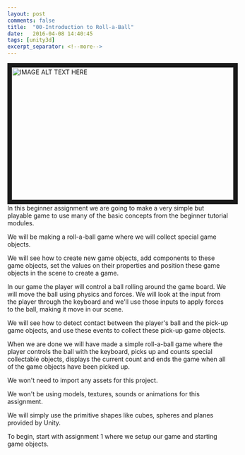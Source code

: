 ```yaml
---
layout: post
comments: false
title:  "00-Introduction to Roll-a-Ball"
date:   2016-04-08 14:40:45
tags: [unity3d]
excerpt_separator: <!--more-->
---
```

<a href="http://www.youtube.com/watch?feature=player_embedded&v=RFlh8pTf4DU
" target="_blank"><img src="http://img.youtube.com/vi/RFlh8pTf4DU/0.jpg" 
alt="IMAGE ALT TEXT HERE" width="502" height="300" border="10" /></a>
In this beginner assignment we are going
to make a very simple but playable game to
use many of the basic concepts from the
beginner tutorial modules.
<!--more-->
We will be making a roll-a-ball game where
we will collect special game objects.
	
We will see how to create new game objects,
add components to these game objects,
set the values on their properties and position
these game objects in the scene to create a game.
	
In our game the player will control a ball
rolling around the game board.
We will move the ball using physics and forces.
We will look at the input from the player
through the keyboard and we'll use those
inputs to apply forces to the ball, making it
move in our scene.

We will see how to detect contact between
the player's ball and the pick-up game objects,
and use these events to collect these
pick-up game objects.    
	
When we are done we will have made a simple
roll-a-ball game where the player controls
the ball with the keyboard, picks up and
counts special collectable objects,
displays the current count and ends the game
when all of the game objects
have been picked up.    
	
We won't need to import any assets for this project.    

We won't be using models, textures,
sounds or animations for this assignment.    
	
We will simply use the primitive shapes
like cubes, spheres and planes
provided by Unity.    
	
To begin, start with assignment 1 where we
setup our game and starting game objects.    